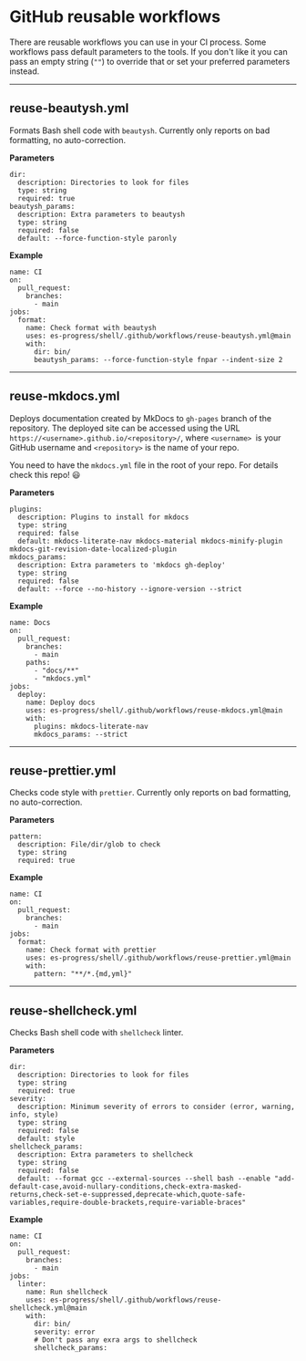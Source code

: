 # GitHub reusable workflows

There are reusable workflows you can use in your CI process.
Some workflows pass default parameters to the tools.
If you don't like it you can pass an empty string (`""`) to override that or set your preferred parameters instead.

---

## reuse-beautysh.yml

Formats Bash shell code with `beautysh`.
Currently only reports on bad formatting, no auto-correction.

**Parameters**

```
dir:
  description: Directories to look for files
  type: string
  required: true
beautysh_params:
  description: Extra parameters to beautysh
  type: string
  required: false
  default: --force-function-style paronly
```

**Example**

```
name: CI
on:
  pull_request:
    branches:
      - main
jobs:
  format:
    name: Check format with beautysh
    uses: es-progress/shell/.github/workflows/reuse-beautysh.yml@main
    with:
      dir: bin/
      beautysh_params: --force-function-style fnpar --indent-size 2
```

---

## reuse-mkdocs.yml

Deploys documentation created by MkDocs to `gh-pages` branch of the repository.
The deployed site can be accessed using the URL `https://<username>.github.io/<repository>/`, where `<username> `is your GitHub username and `<repository>` is the name of your repo.

You need to have the `mkdocs.yml` file in the root of your repo.
For details check this repo! :smiley:

**Parameters**

```
plugins:
  description: Plugins to install for mkdocs
  type: string
  required: false
  default: mkdocs-literate-nav mkdocs-material mkdocs-minify-plugin mkdocs-git-revision-date-localized-plugin
mkdocs_params:
  description: Extra parameters to 'mkdocs gh-deploy'
  type: string
  required: false
  default: --force --no-history --ignore-version --strict
```

**Example**

```
name: Docs
on:
  pull_request:
    branches:
      - main
    paths:
      - "docs/**"
      - "mkdocs.yml"
jobs:
  deploy:
    name: Deploy docs
    uses: es-progress/shell/.github/workflows/reuse-mkdocs.yml@main
    with:
      plugins: mkdocs-literate-nav
      mkdocs_params: --strict
```

---

## reuse-prettier.yml

Checks code style with `prettier`. Currently only reports on bad formatting, no auto-correction.

**Parameters**

```
pattern:
  description: File/dir/glob to check
  type: string
  required: true
```

**Example**

```
name: CI
on:
  pull_request:
    branches:
      - main
jobs:
  format:
    name: Check format with prettier
    uses: es-progress/shell/.github/workflows/reuse-prettier.yml@main
    with:
      pattern: "**/*.{md,yml}"
```

---

## reuse-shellcheck.yml

Checks Bash shell code with `shellcheck` linter.

**Parameters**

```
dir:
  description: Directories to look for files
  type: string
  required: true
severity:
  description: Minimum severity of errors to consider (error, warning, info, style)
  type: string
  required: false
  default: style
shellcheck_params:
  description: Extra parameters to shellcheck
  type: string
  required: false
  default: --format gcc --external-sources --shell bash --enable "add-default-case,avoid-nullary-conditions,check-extra-masked-returns,check-set-e-suppressed,deprecate-which,quote-safe-variables,require-double-brackets,require-variable-braces"
```

**Example**

```
name: CI
on:
  pull_request:
    branches:
      - main
jobs:
  linter:
    name: Run shellcheck
    uses: es-progress/shell/.github/workflows/reuse-shellcheck.yml@main
    with:
      dir: bin/
      severity: error
      # Don't pass any exra args to shellcheck
      shellcheck_params:
```

